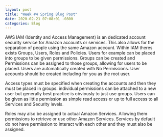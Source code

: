 ```yaml
---
layout: post
title: "Week #4 Spring Blog Post"
date: 2020-02-21 07:08:01 -0800
categories: Blog
---
```


AWS IAM (Identity and Access Management) is an dedicated account security service for Amazon accounts or services. This also allows for the separation of people using the same Amazon account. Within IAM theres exists Groups, Users, Roles and Policies. Users for example can be placed into groups to be given permissions. Groups can be created and Permissions can be assigned to those groups, allowing for users to be placed. Users are automatically created with No Permissions. User accounts should be created including for you as the root user.

Access types must be specified when creating the accounts and then they must be placed in groups. individual permissions can be attached to a new user but generally best practice is obviously to just use groups. Users can be given as little permission as simple read access or up to full access to all Services and Security levels.


Roles may also be assigned to actual Amazon Services. Allowing them permissions to retrieve or use other Amazon Services. Services by default do not have permission to interact with each other and they must also be assigned.



